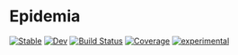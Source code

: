 # Epidemia

[![Stable](https://img.shields.io/badge/docs-stable-blue.svg)](https://andreaskoher.github.io/Epidemia.jl/stable)
[![Dev](https://img.shields.io/badge/docs-dev-blue.svg)](https://andreaskoher.github.io/Epidemia.jl/dev)
[![Build Status](https://github.com/andreaskoher/Epidemia.jl/workflows/CI/badge.svg)](https://github.com/andreaskoher/Epidemia.jl/actions)
[![Coverage](https://codecov.io/gh/andreaskoher/Epidemia.jl/branch/master/graph/badge.svg)](https://codecov.io/gh/andreaskoher/Epidemia.jl)
[![experimental](http://badges.github.io/stability-badges/dist/experimental.svg)](http://github.com/badges/stability-badges)
